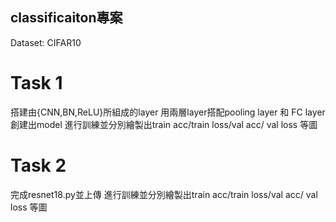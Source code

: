 ## classificaiton專案
Dataset: CIFAR10
# Task 1
搭建由{CNN,BN,ReLU}所組成的layer
用兩層layer搭配pooling layer 和 FC layer創建出model
進行訓練並分別繪製出train acc/train loss/val acc/ val loss 等圖
# Task 2
完成resnet18.py並上傳
進行訓練並分別繪製出train acc/train loss/val acc/ val loss 等圖
